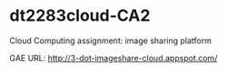 dt2283cloud-CA2
===============

Cloud Computing assignment: image sharing platform

GAE URL: http://3-dot-imageshare-cloud.appspot.com/
